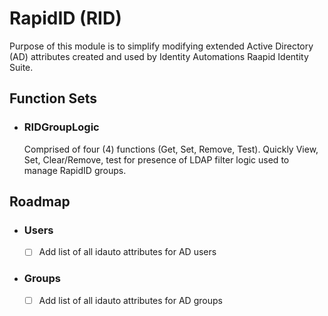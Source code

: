 # RapidID (RID)

Purpose of this module is to simplify modifying extended Active Directory (AD) attributes created and used by Identity Automations Raapid Identity Suite.

## Function Sets
- ### RIDGroupLogic
    Comprised of four (4) functions (Get, Set, Remove, Test).  Quickly View, Set, Clear/Remove, test for presence of LDAP filter logic used to manage RapidID groups.

## Roadmap
- ### Users
   - [ ] Add list of all idauto attributes for AD users

- ### Groups
   - [ ] Add list of all idauto attributes for AD groups